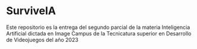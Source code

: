 # SurviveIA
Este repositorio es la entrega del segundo parcial de la materia Inteligencia Artificial dictada en Image Campus de la Tecnicatura superior en Desarrollo de Videojuegos del año 2023
